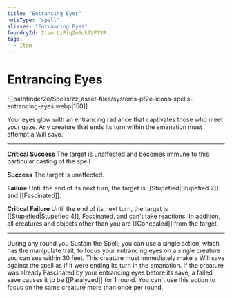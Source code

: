 ```yaml
---
title: "Entrancing Eyes"
noteType: "spell"
aliases: "Entrancing Eyes"
foundryId: Item.LzPiqZm6qkfVP7VR
tags:
  - Item
---
```


# Entrancing Eyes
![[pathfinder2e/Spells/zz_asset-files/systems-pf2e-icons-spells-entrancing-eyes.webp|150]]

Your eyes glow with an entrancing radiance that captivates those who meet your gaze. Any creature that ends its turn within the emanation must attempt a Will save.

* * *

**Critical Success** The target is unaffected and becomes immune to this particular casting of the spell.

**Success** The target is unaffected.

**Failure** Until the end of its next turn, the target is [[Stupefied|Stupefied 2]] and [[Fascinated]].

**Critical Failure** Until the end of its next turn, the target is [[Stupefied|Stupefied 4]], Fascinated, and can't take reactions. In addition, all creatures and objects other than you are [[Concealed]] from the target.

* * *

During any round you Sustain the Spell, you can use a single action, which has the manipulate trait, to focus your entrancing eyes on a single creature you can see within 30 feet. This creature must immediately make a Will save against the spell as if it were ending its turn in the emanation. If the creature was already Fascinated by your entrancing eyes before its save, a failed save causes it to be [[Paralyzed]] for 1 round. You can't use this action to focus on the same creature more than once per round.

